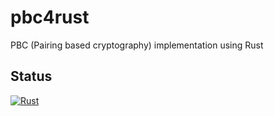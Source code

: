 # pbc4rust
PBC (Pairing based cryptography) implementation using Rust

## Status
[![Rust](https://github.com/teeshop/pbc4rust/actions/workflows/rust.yml/badge.svg)](https://github.com/teeshop/pbc4rust/actions/workflows/rust.yml)
